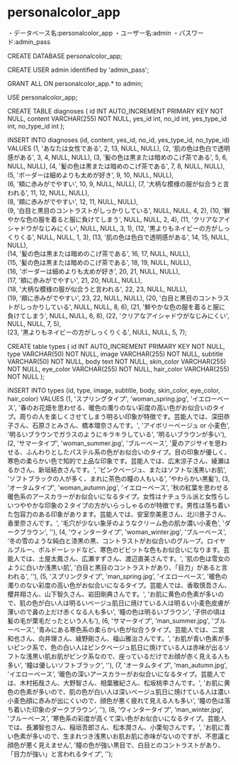 # personalcolor_app

・データベース名:personalcolor_app
・ユーザー名:admin
・パスワード:admin_pass


CREATE DATABASE personalcolor_app;

CREATE USER admin identified by 'admin_pass';

GRANT ALL ON personalcolor_app.* to admin;

USE personalcolor_app;

CREATE TABLE diagnoses (
id INT AUTO_INCREMENT PRIMARY KEY NOT NULL,
content VARCHAR(255) NOT NULL,
yes_id int,
no_id int,
yes_type_id int,
no_type_id int
);

INSERT INTO diagnoses (id, content, yes_id, no_id, yes_type_id, no_type_id) VALUES
(1, 'あなたは女性である', 2, 13, NULL, NULL),
(2,	'肌の色は色白で透明感がある', 3, 4, NULL, NULL),	
(3,	'髪の色は黒または暗めのこげ茶である', 5, 6, NULL, NULL),	
(4,	'髪の色は黒または暗めのこげ茶である', 7, 8, NULL, NULL),	
(5,	'ボーダーは細めよりも太めが好き', 9, 10, NULL, NULL),	
(6, '頬に赤みがでやすい', 10, 9, NULL, NULL),
(7,	'大柄な模様の服が似合うと言われる', 11, 12, NULL, NULL),	
(8,	'頬に赤みがでやすい', 12, 11, NULL, NULL),	
(9,	'白目と黒目のコントラストがしっかりしている', NULL, NULL, 4, 2),
(10, '鮮やかな色の服を着ると服に負けてしまう', NULL, NULL, 2, 4),
(11, 'クリアなアイシャドウがなじみにくい', NULL, NULL, 3, 1),
(12, '黒よりもネイビーの方がしっくりくる', NULL, NULL, 1, 3),
(13, '肌の色は色白で透明感がある', 14, 15, NULL, NULL),	
(14, '髪の色は黒または暗めのこげ茶である', 16, 17, NULL, NULL),	
(15, '髪の色は黒または暗めのこげ茶である', 18, 19, NULL, NULL),	
(16, 'ボーダーは細めよりも太めが好き', 20, 21, NULL, NULL),	
(17, '頬に赤みがでやすい', 21, 20, NULL, NULL),	
(18, '大柄な模様の服が似合うと言われる', 22, 23, NULL, NULL),	
(19, '頬に赤みがでやすい', 23, 22, NULL, NULL),
(20, '白目と黒目のコントラストがしっかりしている', NULL, NULL, 8, 6),
(21, '鮮やかな色の服を着ると服に負けてしまう', NULL, NULL, 6, 8),
(22, 'クリアなアイシャドウがなじみにくい', NULL, NULL, 7, 5),  
(23, '黒よりもネイビーの方がしっくりくる', NULL, NULL, 5, 7);


CREATE table types (
id INT AUTO_INCREMENT PRIMARY KEY NOT NULL,
type VARCHAR(50) NOT NULL,
image VARCHAR(255) NOT NULL,
subtitle VARCHAR(50) NOT NULL,
body text NOT NULL,
skin_color VARCHAR(255) NOT NULL,
eye_color VARCHAR(255) NOT NULL,
hair_color VARCHAR(255) NOT NULL
);

INSERT INTO types (id, type, image, subtitle, body, skin_color, eye_color, hair_color) VALUES
(1,	'スプリングタイプ', 'woman_spring.jpg',	'イエローベース', 
'春のお花畑を思わせる、暖色の濁りのない彩度の高い色がお似合いのタイプ。周りの人を楽しくさせてしまう明るい印象が特徴です。芸能人では、深田恭子さん、石原さとみさん、橋本環奈さんです。', 
'アイボリーベージュ or 小麦色', '明るいブラウンでガラスのようにキラキラしている', '明るいブラウンが多い'),
(2,	'サマータイプ',	 'woman_summer.jpg', 'ブルーベース', 
'夏のアジサイを思わせる、ふんわりとしたパステル系の色がお似合いのタイプ。目の印象が優しく、寒色の柔らかい色で知的で上品な印象です。芸能人では、広末涼子さん、綾瀬はるかさん、新垣結衣さんです。', 
'ピンクベージュ、またはソフトな浅黒いお肌', 'ソフトブラックの人が多く、まれに茶色の瞳の人もいる', 'やわらかい黒髪'),
(3,	'オータムタイプ', 'woman_autumn.jpg', 'イエローベース', 
'秋の紅葉を思わせる暖色系のアースカラーがお似合いになるタイプ。女性はナチュラル派と女性らしいつややかな印象の２タイプの方がいらっしゃるのが特徴です。男性は落ち着いた包容力のある印象があります。芸能人では、安室奈美恵さん、北川景子さん、香里奈さんです。', '毛穴が少ない象牙のようなクリーム色の肌か濃い小麦色', 'ダークブラウン', ''),
(4,	'ウィンタータイプ', 'woman_winter.jpg', 'ブルーベース', 
'冬の雪のような純白と漆黒の黒、コントラストがお似合いのグループ。ロイヤルブルー、ボルドーレッドなど、寒色のビビットな色もお似合いになります。芸能人では、土屋太鳳さん、広瀬すずさん、渡辺直美さんです。', 
'肌の色は雪女のように白いか浅黒い肌', '白目と黒目のコントラストがあり、「目力」があると言われる', ''),
(5,	'スプリングタイプ', 'man_spring.jpg', 'イエローベース', 
'暖色の濁りのない彩度の高い色がお似合いになるタイプ。芸能人では、香取慎吾さん、櫻井翔さん、山下智久さん、岩田剛典さんです。', 'お肌に黄色の色素が多いので、肌の色が白い人は明るいベージュ肌日に焼けている人は明るい小麦色皮膚が薄いので鼻の上だけ赤くなる人も多い', '瞳の色は明るいブラウン', '子供の頃は髪の毛が栗毛だったという人も'),
(6,	'サマータイプ', 'man_summer.jpg', 'ブルーベース', 
'青みにある寒色系の柔らかい色が似合うタイプ。芸能人では、二宮和也さん、向井理さん、綾野剛さん、福山雅治さんです。', 
'お肌が青い色素が多いピンク系で、色の白い人はピンクベージュ肌日に焼けている人は赤味が出るソフトな浅黒い肌お肌がピンク系なので、座っているだけでお顔が赤く見える人も多い', '瞳は優しいソフトブラック', ''),
(7,	'オータムタイプ', 'man_autumn.jpg', 'イエローベース', 
'暖色の深いアースカラーがお似合いになるタイプ。芸能人では、木村拓哉さん、大野智さん、相葉雅紀さん、松坂桃李さんです。', 
'お肌に黄色の色素が多いので、肌の色が白い人は深いベージュ肌日に焼けている人は濃い小麦色顔に赤みが出にくいので、顔色が悪く疲れて見える人も多い', '瞳の色は落ち着いた印象のダークブラウン', ''),
(8,	'ウィンタータイプ', 'man_winter.jpg', 'ブルーベース',	'寒色系の彩度が高くて深い色がお似合いになるタイプ。芸能人では、長瀬智也さん、稲垣吾郎さん、松本潤さん、小栗旬さんです。', 'お肌に青い色素が多いので、生まれつき浅黒いお肌お肌に赤味がないのですが、不思議と顔色が悪く見えません', '瞳の色が強い黒目で、白目とのコントラストがあり、「目力が強い」と言われるタイプ', '');





